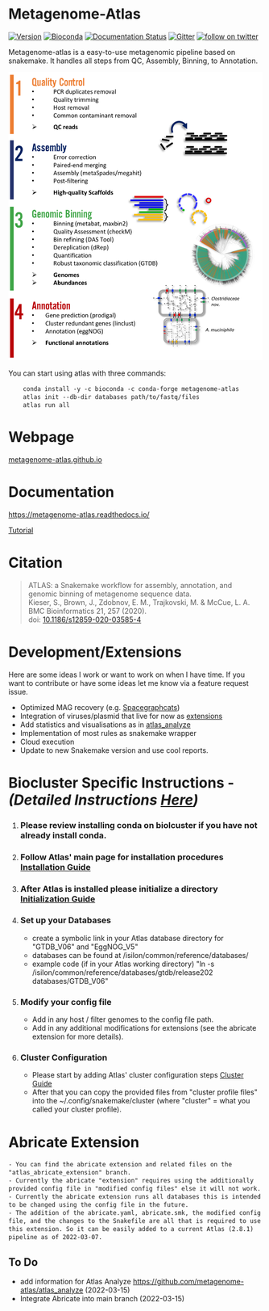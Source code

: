# Metagenome-Atlas

[![Version](https://anaconda.org/bioconda/metagenome-atlas/badges/version.svg)](https://anaconda.org/bioconda/metagenome-atlas)
[![Bioconda](https://img.shields.io/conda/dn/bioconda/metagenome-atlas.svg?label=Bioconda )](https://anaconda.org/bioconda/metagenome-atlas)
[![Documentation Status](https://readthedocs.org/projects/metagenome-atlas/badge/?version=latest)](https://metagenome-atlas.readthedocs.io/en/latest/?badge=latest)
[![Gitter](https://badges.gitter.im/metagenome-atlas/community.svg)](https://gitter.im/metagenome-atlas/community?utm_source=badge&utm_medium=badge&utm_campaign=pr-badge)
[![follow on twitter](https://img.shields.io/twitter/follow/SilasKieser.svg?style=social&label=Follow)](https://twitter.com/search?f=tweets&q=%40SilasKieser%20%23metagenomeAtlas&src=typd)


Metagenome-atlas is a easy-to-use metagenomic pipeline based on snakemake. It handles all steps from QC, Assembly, Binning, to Annotation.

![scheme of workflow](resources/images/atlas_list.png?raw=true)

You can start using atlas with three commands:
```
    conda install -y -c bioconda -c conda-forge metagenome-atlas
    atlas init --db-dir databases path/to/fastq/files
    atlas run all
```

# Webpage

[metagenome-atlas.github.io](https://metagenome-atlas.github.io/)

# Documentation

https://metagenome-atlas.readthedocs.io/

[Tutorial](https://github.com/metagenome-atlas/Tutorial)

# Citation

> ATLAS: a Snakemake workflow for assembly, annotation, and genomic binning of metagenome sequence data.  
> Kieser, S., Brown, J., Zdobnov, E. M., Trajkovski, M. & McCue, L. A.   
> BMC Bioinformatics 21, 257 (2020).  
> doi: [10.1186/s12859-020-03585-4](https://doi.org/10.1186/s12859-020-03585-4)


# Development/Extensions

Here are some ideas I work or want to work on when I have time. If you want to contribute or have some ideas let me know via a feature request issue.

- Optimized MAG recovery (e.g. [Spacegraphcats](https://github.com/spacegraphcats/spacegraphcats))
- Integration of viruses/plasmid that live for now as [extensions](https://github.com/metagenome-atlas/virome_atlas)
- Add statistics and visualisations as in [atlas_analyze](https://github.com/metagenome-atlas/atlas_analyze)
- Implementation of most rules as snakemake wrapper
- Cloud execution
- Update to new Snakemake version and use cool reports.

# Biocluster Specific Instructions - *(Detailed Instructions [Here](https://github.com/BeeCSI-Microbiome/atlas/blob/master/Biocluster%20step-by-step%20Guide.md))*

1) ### Please review installing conda on biolcuster if you have not already install conda.
 
2) ### Follow Atlas' main page for installation procedures [Installation Guide](https://metagenome-atlas.readthedocs.io/en/latest/usage/getting_started.html#getting-started)

3) ### After Atlas is installed please initialize a directory [Initialization Guide](https://metagenome-atlas.readthedocs.io/en/latest/usage/getting_started.html#start-a-new-project)

4) ### Set up your Databases
    - create a symbolic link in your Atlas database directory for "GTDB_V06" and "EggNOG_V5"
    - databases can be found at /isilon/common/reference/databases/
    - example code (if in your Atlas working directory) "ln -s /isilon/common/reference/databases/gtdb/release202    databases/GTDB_V06"

5) ### Modify your config file
    - Add in any host / filter genomes to the config file path.
    - Add in any additional modifications for extensions (see the abricate extension for more details).

6) ### Cluster Configuration
    - Please start by adding Atlas' cluster configuration steps  [Cluster Guide](https://metagenome-atlas.readthedocs.io/en/latest/usage/getting_started.html#set-up-of-cluster-execution)
    - After that you can copy the provided files from "cluster profile files" into the ~/.config/snakemake/cluster (where "cluster" = what you called your cluster profile).

# Abricate Extension
    - You can find the abricate extension and related files on the "atlas_abricate_extension" branch. 
    - Currently the abricate "extension" requires using the additionally provided config file in "modified config files" else it will not work.
    - Currently the abricate extension runs all databases this is intended to be changed using the config file in the future. 
    - The addition of the abricate.yaml, abricate.smk, the modified config file, and the changes to the Snakefile are all that is required to use this extension. So it can be easily added to a current Atlas (2.8.1) pipeline as of 2022-03-07. 

## To Do
- add information for Atlas Analyze https://github.com/metagenome-atlas/atlas_analyze (2022-03-15)
- Integrate Abricate into main branch (2022-03-15)
